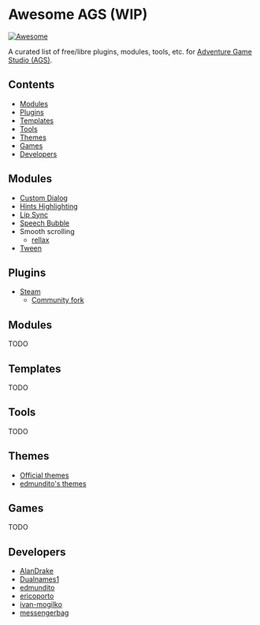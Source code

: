 # Awesome AGS (WIP)
[![Awesome](https://awesome.re/badge.svg)](https://awesome.re)

A curated list of free/libre plugins, modules, tools, etc. for [Adventure Game Studio (AGS)](https://github.com/adventuregamestudio).

## Contents

* [Modules](#modules)
* [Plugins](#plugins)
* [Templates](#templates)
* [Tools](#tools)
* [Themes](#themes)
* [Games](#games)
* [Developers](#developers)

## Modules

* [Custom Dialog](https://github.com/dkrey/ags_customdialog)
* [Hints Highlighting](https://github.com/alkhimey/HintsHighlight)
* [Lip Sync](https://github.com/messengerbag/TotalLipSync)
* [Speech Bubble](https://github.com/messengerbag/SpeechBubble)
* Smooth scrolling
  * [rellax](https://github.com/ericoporto/rellax)
* [Tween](https://github.com/edmundito/ags-tween)

## Plugins

* [Steam](https://github.com/monkey0506/agsteam)
  * [Community fork](https://github.com/agscommunity/agsteam)

## Modules

TODO

## Templates

TODO

## Tools

TODO

## Themes

* [Official themes](https://github.com/adventuregamestudio/ags-themes)
* [edmundito's themes](https://github.com/edmundito/edmundito-ags-themes)

## Games

TODO

## Developers

* [AlanDrake](https://github.com/AlanDrake)
* [Dualnames1](https://github.com/Dualnames1)
* [edmundito](https://github.com/edmundito)
* [ericoporto](https://github.com/ericoporto)
* [ivan-mogilko](https://github.com/ivan-mogilko)
* [messengerbag](https://github.com/messengerbag)

